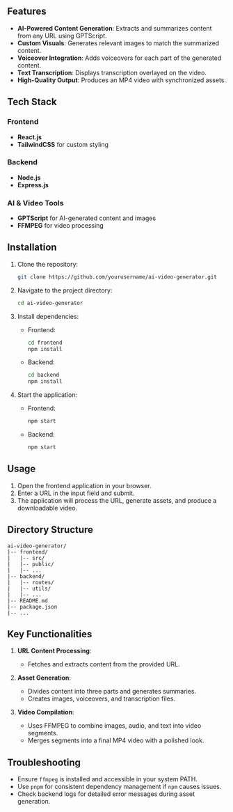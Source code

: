 ## Features

- **AI-Powered Content Generation**: Extracts and summarizes content from any URL using GPTScript.
- **Custom Visuals**: Generates relevant images to match the summarized content.
- **Voiceover Integration**: Adds voiceovers for each part of the generated content.
- **Text Transcription**: Displays transcription overlayed on the video.
- **High-Quality Output**: Produces an MP4 video with synchronized assets.

## Tech Stack

### Frontend
- **React.js**
- **TailwindCSS** for custom styling

### Backend
- **Node.js**
- **Express.js**

### AI & Video Tools
- **GPTScript** for AI-generated content and images
- **FFMPEG** for video processing

## Installation

1. Clone the repository:
   ```bash
   git clone https://github.com/yourusername/ai-video-generator.git
   ```

2. Navigate to the project directory:
   ```bash
   cd ai-video-generator
   ```

3. Install dependencies:
   - Frontend:
     ```bash
     cd frontend
     npm install
     ```
   - Backend:
     ```bash
     cd backend
     npm install
     ```

4. Start the application:
   - Frontend:
     ```bash
     npm start
     ```
   - Backend:
     ```bash
     npm start
     ```

## Usage

1. Open the frontend application in your browser.
2. Enter a URL in the input field and submit.
3. The application will process the URL, generate assets, and produce a downloadable video.

## Directory Structure

```plaintext
ai-video-generator/
|-- frontend/
|   |-- src/
|   |-- public/
|   |-- ...
|-- backend/
|   |-- routes/
|   |-- utils/
|   |-- ...
|-- README.md
|-- package.json
|-- ...
```

## Key Functionalities

1. **URL Content Processing**:
   - Fetches and extracts content from the provided URL.
   
2. **Asset Generation**:
   - Divides content into three parts and generates summaries.
   - Creates images, voiceovers, and transcription files.

3. **Video Compilation**:
   - Uses FFMPEG to combine images, audio, and text into video segments.
   - Merges segments into a final MP4 video with a polished look.

## Troubleshooting

- Ensure `ffmpeg` is installed and accessible in your system PATH.
- Use `pnpm` for consistent dependency management if `npm` causes issues.
- Check backend logs for detailed error messages during asset generation.

